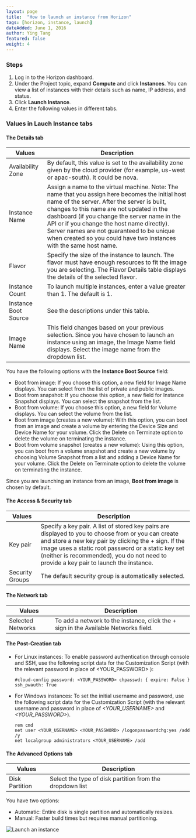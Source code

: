 ```yaml
---
layout: page
title:  "How to launch an instance from Horizon"
tags: [horizon, instance, launch]
dateAdded: June 1, 2016
author: Ying Tang
featured: false
weight: 4
---
```


### Steps
1. Log in to the Horizon dashboard.
2. Under the Project topic, expand **Compute** and click **Instances**. You can view a list of instances with their details such as name, IP address, and status. 
3. Click **Launch Instance**.
4. Enter the following values in different tabs.

### Values in Lauch Instance tabs

#### The Details tab

| **Values**           | **Description** 																																																																																															    | 
|----------------------|----------------------------------------------------------------------------------------------------------------------------------------------------------------------------------------------------------------------------------------------------------------------------------------------------------------------------------------------------------------------------------------------------------------|
| Availability Zone    | By default, this value is set to the availability zone given by the cloud provider (for example, us-west or apac-south). It could be nova.																																																																		|
| Instance Name        | Assign a name to the virtual machine. Note: The name that you assign here becomes the initial host name of the server. After the server is built, changes to this name are not updated in the dashboard (if you change the server name in the API or if you change the host name directly). Server names are not guaranteed to be unique when created so you could have two instances with the same host name. |
| Flavor               | Specify the size of the instance to launch. The flavor must have enough resources to fit the image you are selecting. The Flavor Details table displays the details of the selected flavor.																																																				    |
| Instance Count	   | To launch multiple instances, enter a value greater than 1. The default is 1.																																																																															        |
| Instance Boot Source | See the descriptions under this table.																																																																																										    |
| Image Name           | This field changes based on your previous selection. Since you have chosen to launch an instance using an image, the Image Name field displays. Select the image name from the dropdown list.																																																			        |

You have the following options with the **Instance Boot Source** field:

* Boot from image: If you choose this option, a new field for Image Name displays. You can select from the list of private and public images.
* Boot from snapshot: If you choose this option, a new field for Instance Snapshot displays. You can select the snapshot from the list.
* Boot from volume: If you choose this option, a new field for Volume displays. You can select the volume from the list.
* Boot from image (creates a new volume): With this option, you can boot from an image and create a volume by entering the Device Size and Device Name for your volume. Click the Delete on Terminate option to delete the volume on terminating the instance.
* Boot from volume snapshot (creates a new volume): Using this option, you can boot from a volume snapshot and create a new volume by choosing Volume Snapshot from a list and adding a Device Name for your volume. Click the Delete on Terminate option to delete the volume on terminating the instance.

Since you are launching an instance from an image, **Boot from image** is chosen by default.

#### The Access & Security tab

| **Values**       | **Description** 																																																																							 | 
|------------------|-------------------------------------------------------------------------------------------------------------------------------------------------------------------------------------------------------------------------------------------------------------------------------------------------------------|
| Key pair	       | Specify a key pair. A list of stored key pairs are displayed to you to choose from or you can create and store a new key pair by clicking the + sign. If the image uses a static root password or a static key set (neither is recommended), you do not need to provide a key pair to launch the instance.  |
| Security Groups  | The default security group is automatically selected.              																																																										 |       
 
#### The Network tab

| **Values**         | **Description** 																	   |	
|--------------------|-------------------------------------------------------------------------------------|          
| Selected Networks  | To add a network to the instance, click the + sign in the Available Networks field. |


#### The Post-Creation tab
	
* For Linux instances: To enable password authentication through console and SSH, use the following script data for the Customization Script (with the relevant password in place of <YOUR_PASSWORD> ):

	```
	#cloud-config password: <YOUR_PASSWORD> chpasswd: { expire: False } ssh_pwauth: True
	```
	
* For Windows instances: To set the initial username and password, use the following script data for the Customization Script (with the relevant username and password in place of _<YOUR_USERNAME>_ and _<YOUR_PASSWORD>_).

	```
	rem cmd
	net user <YOUR_USERNAME> <YOUR_PASSWORD> /logonpasswordchg:yes /add /y
	net localgroup administrators <YOUR_USERNAME> /add
	```
	
#### The Advanced Options tab

| **Values**         | **Description** 																	   |	
|--------------------|-------------------------------------------------------------------------------------|  
| Disk Partition     | Select the type of disk partition from the dropdown list                            |
	
You have two options:

  * Automatic: Entire disk is single partition and automatically resizes.
  * Manual: Faster build times but requires manual partitioning.
		
![Launch an instance]({{site.baseurl}}/img/launch_instance_from_image.png)
